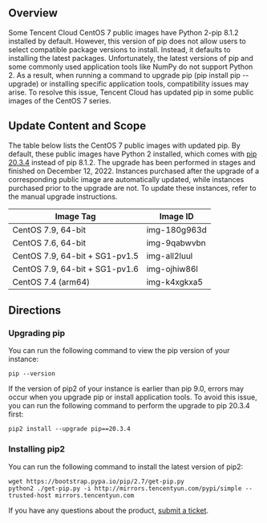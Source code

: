 ## Overview
Some Tencent Cloud CentOS 7 public images have Python 2-pip 8.1.2 installed by default. However, this version of pip does not allow users to select compatible package versions to install. Instead, it defaults to installing the latest packages. Unfortunately, the latest versions of pip and some commonly used application tools like NumPy do not support Python 2. As a result, when running a command to upgrade pip (pip install pip --upgrade) or installing specific application tools, compatibility issues may arise. To resolve this issue, Tencent Cloud has updated pip in some public images of the CentOS 7 series.

## Update Content and Scope
The table below lists the CentOS 7 public images with updated pip. By default, these public images have Python 2 installed, which comes with [pip 20.3.4](https://pypi.org/project/pip/20.3.4/) instead of pip 8.1.2.
<dx-alert infotype="explain" title="">
The upgrade has been performed in stages and finished on December 12, 2022. Instances purchased after the upgrade of a corresponding public image are automatically updated, while instances purchased prior to the upgrade are not. To update these instances, refer to the manual upgrade instructions.
</dx-alert>

| Image Tag | Image ID |
|---------|---------|
| CentOS 7.9, 64-bit | img-180g963d |
| CentOS 7.6, 64-bit | img-9qabwvbn |
| CentOS 7.9, 64-bit + SG1-pv1.5 | img-all2luul |
| CentOS 7.9, 64-bit + SG1-pv1.6 | img-ojhiw86l |
| CentOS 7.4 (arm64) | img-k4xgkxa5 |

## Directions
### Upgrading pip
You can run the following command to view the pip version of your instance:
```plaintext
pip --version
```
If the version of pip2 of your instance is earlier than pip 9.0, errors may occur when you upgrade pip or install application tools. To avoid this issue, you can run the following command to perform the upgrade to pip 20.3.4 first:
```plaintext
pip2 install --upgrade pip==20.3.4
```
### Installing pip2
You can run the following command to install the latest version of pip2:
```plaintext
wget https://bootstrap.pypa.io/pip/2.7/get-pip.py
python2 ./get-pip.py -i http://mirrors.tencentyun.com/pypi/simple --trusted-host mirrors.tencentyun.com
```
If you have any questions about the product, [submit a ticket](https://console.intl.cloud.tencent.com/workorder/category).
